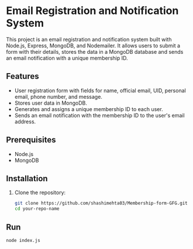 # Email Registration and Notification System

This project is an email registration and notification system built with Node.js, Express, MongoDB, and Nodemailer. It allows users to submit a form with their details, stores the data in a MongoDB database and sends an email notification with a unique membership ID.

## Features

- User registration form with fields for name, official email, UID, personal email, phone number, and message.
- Stores user data in MongoDB.
- Generates and assigns a unique membership ID to each user.
- Sends an email notification with the membership ID to the user's email address.

## Prerequisites

- Node.js
- MongoDB

## Installation

1. Clone the repository:

   ```bash
   git clone https://github.com/shashimehta03/Membership-form-GFG.git
   cd your-repo-name

## Run
 ```bash
 node index.js
